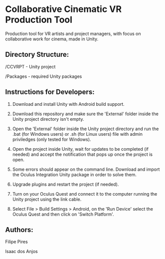 # Collaborative Cinematic VR Production Tool
Production tool for VR artists and project managers, with focus on collaborative work for cinema, made in Unity.

## Directory Structure:

/CCVRPT   - Unity project 

/Packages - required Unity packages

## Instructions for Developers:

1. Download and install Unity with Android build support.

2. Download this repository and make sure the 'External' folder inside the Unity project directory isn't empty.

3. Open the 'External' folder inside the Unity project directory and run the .bat (for Windows users) or .sh (for Linux users) file with admin priviledges (only tested for Windows).

4. Open the project inside Unity, wait for updates to be completed (if needed) and accept the notification that pops up once the project is open.

5. Some errors should appear on the command line. Download and import the Oculus Integration Unity package in order to solve them.

6. Upgrade plugins and restart the project (if needed).

7. Turn on your Oculus Quest and connect it to the computer running the Unity project using the link cable.

8. Select File > Build Settings > Android, on the 'Run Device' select the Oculus Quest and then click on 'Switch Platform'.

## Authors:

Filipe Pires

Isaac dos Anjos
